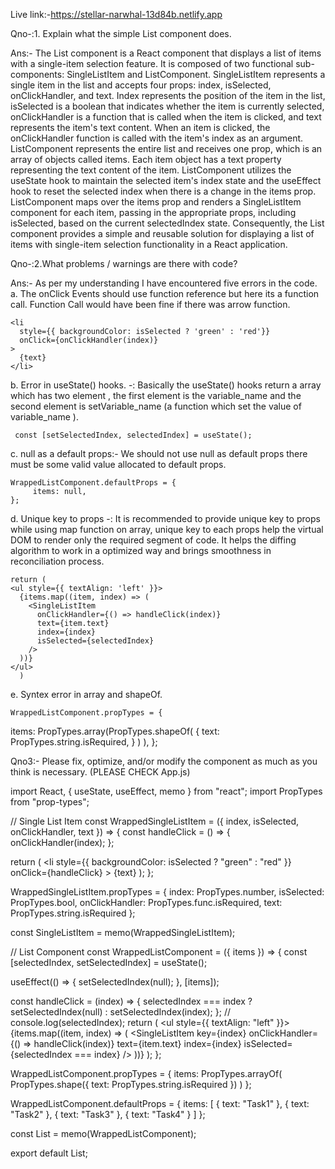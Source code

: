 Live link:-https://stellar-narwhal-13d84b.netlify.app


Qno-:1. Explain what the simple List component does.


Ans:- The List component is a React component that displays a list of items with a single-item selection
feature. It is composed of two functional sub-components: SingleListItem and ListComponent.
SingleListItem represents a single item in the list and accepts four props: index, isSelected,
onClickHandler, and text. Index represents the position of the item in the list, isSelected is a boolean
that indicates whether the item is currently selected, onClickHandler is a function that is called when the
item is clicked, and text represents the item's text content. When an item is clicked, the onClickHandler
function is called with the item's index as an argument.
ListComponent represents the entire list and receives one prop, which is an array of objects called items.
Each item object has a text property representing the text content of the item. ListComponent utilizes
the useState hook to maintain the selected item's index state and the useEffect hook to reset the
selected index when there is a change in the items prop.
ListComponent maps over the items prop and renders a SingleListItem component for each item,
passing in the appropriate props, including isSelected, based on the current selectedIndex state.
Consequently, the List component provides a simple and reusable solution for displaying a list of items
with single-item selection functionality in a React application.

Qno-:2.What problems / warnings are there with code?

Ans:- 
    As per my understanding I have encountered five errors in the code.
a. The onClick Events should use function reference but here its a function call. Function Call would
have been fine if there was arrow function.

    <li
      style={{ backgroundColor: isSelected ? 'green' : 'red'}}
      onClick={onClickHandler(index)}
    >
      {text}
    </li>

b. Error in useState() hooks. -:
Basically the useState() hooks return a array which has two element , the first element is the
variable_name and the second element is setVariable_name (a function which set the value of
variable_name ).

     const [setSelectedIndex, selectedIndex] = useState();

c. null as a default props:- We should not use null as default props there must be some valid value
allocated to default props.

    WrappedListComponent.defaultProps = {
         items: null,
    };

d. Unique key to props -: It is recommended to provide unique key to props while using map function
on array,
unique key to each props help the virtual DOM to render only the required segment of code. It helps the
diffing algorithm to work in a optimized way and brings smoothness in reconciliation process.

    return (
    <ul style={{ textAlign: 'left' }}>
      {items.map((item, index) => (
        <SingleListItem
          onClickHandler={() => handleClick(index)}
          text={item.text}
          index={index}
          isSelected={selectedIndex}
        />
      ))}
    </ul>
      )

e. Syntex error in array and shapeOf.

    WrappedListComponent.propTypes = {
  items: PropTypes.array(PropTypes.shapeOf(
  {
    text: PropTypes.string.isRequired,
  }
  )
  ),
};


Qno3:- Please fix, optimize, and/or modify the component as much as you think is necessary.  (PLEASE CHECK App.js)

import React, { useState, useEffect, memo } from "react";
import PropTypes from "prop-types";

// Single List Item
const WrappedSingleListItem = ({ index, isSelected, onClickHandler, text }) => {
  const handleClick = () => {
    onClickHandler(index);
  };

  return (
    <li
      style={{ backgroundColor: isSelected ? "green" : "red" }}
      onClick={handleClick}
    >
      {text}
    </li>
  );
};

WrappedSingleListItem.propTypes = {
  index: PropTypes.number,
  isSelected: PropTypes.bool,
  onClickHandler: PropTypes.func.isRequired,
  text: PropTypes.string.isRequired
};

const SingleListItem = memo(WrappedSingleListItem);

// List Component
const WrappedListComponent = ({ items }) => {
  const [selectedIndex, setSelectedIndex] = useState();

  useEffect(() => {
    setSelectedIndex(null);
  }, [items]);

  const handleClick = (index) => {
    selectedIndex === index ? setSelectedIndex(null) : setSelectedIndex(index);
  };
  // console.log(selectedIndex);
  return (
    <ul style={{ textAlign: "left" }}>
      {items.map((item, index) => (
        <SingleListItem
          key={index}
          onClickHandler={() => handleClick(index)}
          text={item.text}
          index={index}
          isSelected={selectedIndex === index}
        />
      ))}
    </ul>
  );
};

WrappedListComponent.propTypes = {
  items: PropTypes.arrayOf(
    PropTypes.shape({
      text: PropTypes.string.isRequired
    })
  )
};

WrappedListComponent.defaultProps = {
  items: [
    { text: "Task1" },
    { text: "Task2" },
    { text: "Task3" },
    { text: "Task4" }
  ]
};

const List = memo(WrappedListComponent);

export default List;


